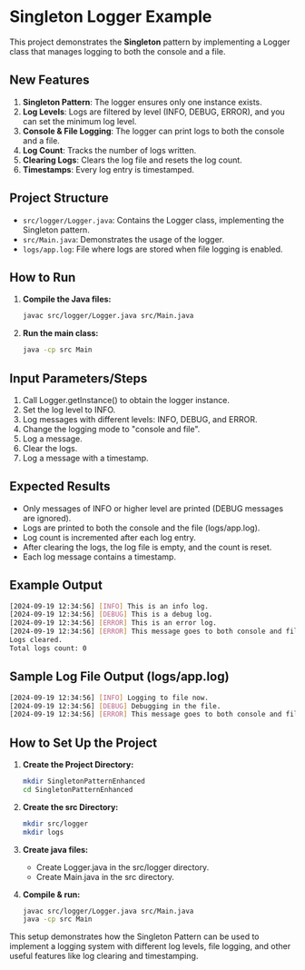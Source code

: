 # Singleton Logger Example

This project demonstrates the **Singleton** pattern by implementing a Logger class that manages logging to both the console and a file.

## New Features

1. **Singleton Pattern**: The logger ensures only one instance exists.
2. **Log Levels**: Logs are filtered by level (INFO, DEBUG, ERROR), and you can set the minimum log level.
3. **Console & File Logging**: The logger can print logs to both the console and a file.
4. **Log Count**: Tracks the number of logs written.
5. **Clearing Logs**: Clears the log file and resets the log count.
6. **Timestamps**: Every log entry is timestamped.

## Project Structure

- `src/logger/Logger.java`: Contains the Logger class, implementing the Singleton pattern.
- `src/Main.java`: Demonstrates the usage of the logger.
- `logs/app.log`: File where logs are stored when file logging is enabled.

## How to Run

1. **Compile the Java files:**

   ```bash
   javac src/logger/Logger.java src/Main.java
   ```

2. **Run the main class:**
   ```bash
   java -cp src Main
   ```

## Input Parameters/Steps

1.  Call Logger.getInstance() to obtain the logger instance.
2.  Set the log level to INFO.
3.  Log messages with different levels: INFO, DEBUG, and ERROR.
4.  Change the logging mode to "console and file".
5.  Log a message.
6.  Clear the logs.
7.  Log a message with a timestamp.

## Expected Results

- Only messages of INFO or higher level are printed (DEBUG messages are ignored).
- Logs are printed to both the console and the file (logs/app.log).
- Log count is incremented after each log entry.
- After clearing the logs, the log file is empty, and the count is reset.
- Each log message contains a timestamp.

## Example Output

```bash
[2024-09-19 12:34:56] [INFO] This is an info log.
[2024-09-19 12:34:56] [DEBUG] This is a debug log.
[2024-09-19 12:34:56] [ERROR] This is an error log.
[2024-09-19 12:34:56] [ERROR] This message goes to both console and file.
Logs cleared.
Total logs count: 0
```

## Sample Log File Output (logs/app.log)

```bash
[2024-09-19 12:34:56] [INFO] Logging to file now.
[2024-09-19 12:34:56] [DEBUG] Debugging in the file.
[2024-09-19 12:34:56] [ERROR] This message goes to both console and file.
```

## How to Set Up the Project

1. **Create the Project Directory:**

   ```bash
   mkdir SingletonPatternEnhanced
   cd SingletonPatternEnhanced

   ```

2. **Create the src Directory:**

   ```bash
   mkdir src/logger
   mkdir logs
   ```

3. **Create java files:**

   - Create Logger.java in the src/logger directory.
   - Create Main.java in the src directory.

4. **Compile & run:**

   ```bash
   javac src/logger/Logger.java src/Main.java
   java -cp src Main
   ```

This setup demonstrates how the Singleton Pattern can be used to implement a logging system with different log levels, file logging, and other useful features like log clearing and timestamping.
